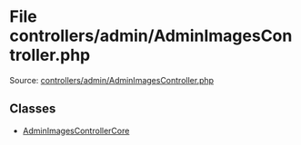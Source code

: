File controllers/admin/AdminImagesController.php
=========

Source: [controllers/admin/AdminImagesController.php](https://github.com/PrestaShop/PrestaShop/blob/1.5.0.13/controllers/admin/AdminImagesController.php)


Classes
-------

* [AdminImagesControllerCore](class.AdminImagesControllerCore.md)

